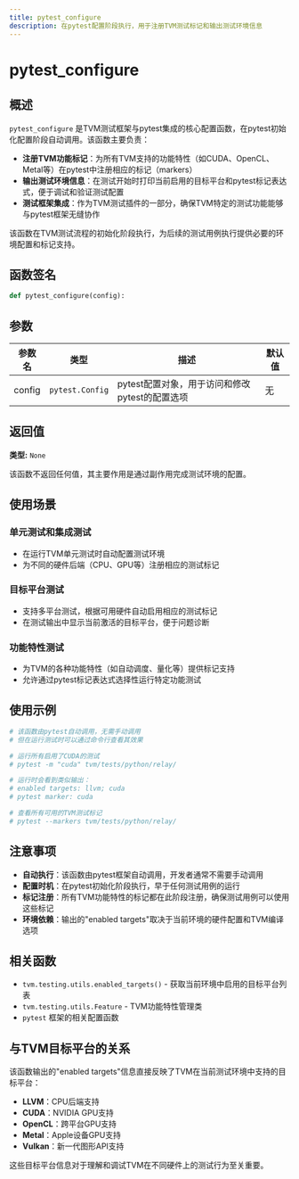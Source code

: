 ```yaml
---
title: pytest_configure
description: 在pytest配置阶段执行，用于注册TVM测试标记和输出测试环境信息
---
```


# pytest_configure

## 概述

`pytest_configure` 是TVM测试框架与pytest集成的核心配置函数，在pytest初始化配置阶段自动调用。该函数主要负责：

- **注册TVM功能标记**：为所有TVM支持的功能特性（如CUDA、OpenCL、Metal等）在pytest中注册相应的标记（markers）
- **输出测试环境信息**：在测试开始时打印当前启用的目标平台和pytest标记表达式，便于调试和验证测试配置
- **测试框架集成**：作为TVM测试插件的一部分，确保TVM特定的测试功能能够与pytest框架无缝协作

该函数在TVM测试流程的初始化阶段执行，为后续的测试用例执行提供必要的环境配置和标记支持。

## 函数签名

```python
def pytest_configure(config):
```

## 参数

| 参数名 | 类型 | 描述 | 默认值 |
|--------|------|------|--------|
| config | `pytest.Config` | pytest配置对象，用于访问和修改pytest的配置选项 | 无 |

## 返回值

**类型:** `None`

该函数不返回任何值，其主要作用是通过副作用完成测试环境的配置。

## 使用场景

### 单元测试和集成测试
- 在运行TVM单元测试时自动配置测试环境
- 为不同的硬件后端（CPU、GPU等）注册相应的测试标记

### 目标平台测试
- 支持多平台测试，根据可用硬件自动启用相应的测试标记
- 在测试输出中显示当前激活的目标平台，便于问题诊断

### 功能特性测试
- 为TVM的各种功能特性（如自动调度、量化等）提供标记支持
- 允许通过pytest标记表达式选择性运行特定功能测试

## 使用示例

```python
# 该函数由pytest自动调用，无需手动调用
# 但在运行测试时可以通过命令行查看其效果

# 运行所有启用了CUDA的测试
# pytest -m "cuda" tvm/tests/python/relay/

# 运行时会看到类似输出：
# enabled targets: llvm; cuda
# pytest marker: cuda

# 查看所有可用的TVM测试标记
# pytest --markers tvm/tests/python/relay/
```

## 注意事项

- **自动执行**：该函数由pytest框架自动调用，开发者通常不需要手动调用
- **配置时机**：在pytest初始化阶段执行，早于任何测试用例的运行
- **标记注册**：所有TVM功能特性的标记都在此阶段注册，确保测试用例可以使用这些标记
- **环境依赖**：输出的"enabled targets"取决于当前环境的硬件配置和TVM编译选项

## 相关函数

- `tvm.testing.utils.enabled_targets()` - 获取当前环境中启用的目标平台列表
- `tvm.testing.utils.Feature` - TVM功能特性管理类
- `pytest` 框架的相关配置函数

## 与TVM目标平台的关系

该函数输出的"enabled targets"信息直接反映了TVM在当前测试环境中支持的目标平台：
- **LLVM**：CPU后端支持
- **CUDA**：NVIDIA GPU支持  
- **OpenCL**：跨平台GPU支持
- **Metal**：Apple设备GPU支持
- **Vulkan**：新一代图形API支持

这些目标平台信息对于理解和调试TVM在不同硬件上的测试行为至关重要。